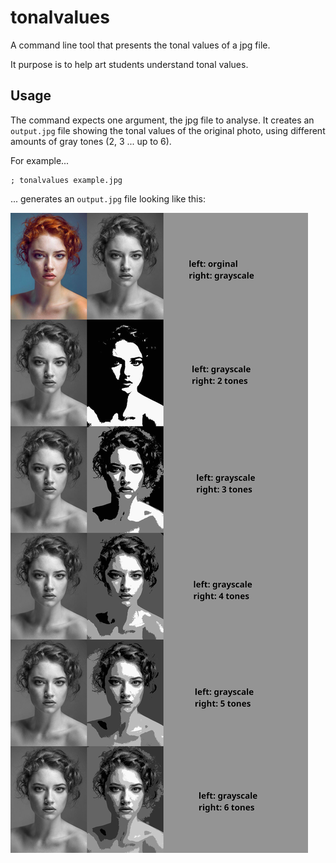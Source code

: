 # tonalvalues

A command line tool that presents the tonal values of a jpg file.

It purpose is to help art students understand tonal values.

## Usage

The command expects one argument, the jpg file to analyse.
It creates an `output.jpg` file showing the tonal values of the original photo,
using different amounts of gray tones (2, 3 ... up to 6).

For example...

```
; tonalvalues example.jpg
```

... generates an `output.jpg` file looking like this:

![example of the output](./output_explained.jpg)
